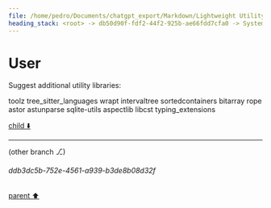 ```yaml
---
file: /home/pedro/Documents/chatgpt_export/Markdown/Lightweight Utility Libraries.md
heading_stack: <root> -> db50d90f-fdf2-44f2-925b-ae66fdd7cfa0 -> System -> f462c4f4-0c7f-47fb-9237-a7d0ddbed997 -> System -> aaa26b54-0d2d-44d8-a646-0310427be0eb -> User
---
```

# User

Suggest additional utility libraries:

toolz tree_sitter_languages wrapt intervaltree sortedcontainers bitarray rope astor astunparse sqlite-utils aspectlib libcst typing_extensions

[child ⬇️](#ddb3dc5b-752e-4561-a939-b3de8b08d32f)

---

(other branch ⎇)
###### ddb3dc5b-752e-4561-a939-b3de8b08d32f
[parent ⬆️](#aaa26b54-0d2d-44d8-a646-0310427be0eb)
